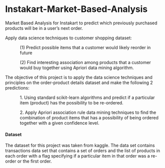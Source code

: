 # Instakart-Market-Based-Analysis
Market Based Analysis for Instakart to predict which previously purchased products will be in a user’s next order.

Apply data science techniques to customer shopping dataset:
<ul>
  <ol>(1) Predict possible items that a customer would likely reorder in future </ol>
  <ol>(2) Find interesting association among products that a customer would buy together using Apriori data mining algorithm.
    </ul>
  
The objective of this project is to apply the data science techniques and principles on the order-product details dataset and make the following 2 predictions:
<ul><ol>1.	Using standard scikit-learn algorithms and predict if a particular item (product) has the possibility to be re-ordered.</ol>
<ol>2.	Apply Apriori association rule data mining techniques to find the combination of product items that has a possibility of being ordered together with a given confidence level.</ol>
  </ul>
  
<h4>Dataset</h4>

The dataset for this project was taken from kaggle. The data set contains transactions data set that contains a set of orders and the list of products in each order with a flag specifying if a particular item in that order was a re-order or the first order.


